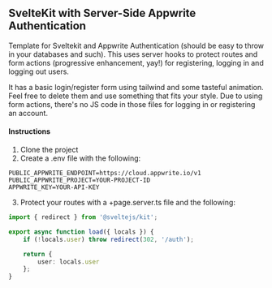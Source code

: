 ## SvelteKit with Server-Side Appwrite Authentication

Template for Sveltekit and Appwrite Authentication (should be easy to throw in your databases and such).  This uses server hooks to protect routes and form actions (progressive enhancement, yay!) for registering, logging in and logging out users.

It has a basic login/register form using tailwind and some tasteful animation.  Feel free to delete them and use something that fits your style.  Due to using form actions, there's no JS code in those files for logging in or registering an account.

#### Instructions
1. Clone the project
2. Create a .env file with the following:
```env
PUBLIC_APPWRITE_ENDPOINT=https://cloud.appwrite.io/v1
PUBLIC_APPWRITE_PROJECT=YOUR-PROJECT-ID
APPWRITE_KEY=YOUR-API-KEY
```
3. Protect your routes with a +page.server.ts file and the following:
```ts
import { redirect } from '@sveltejs/kit';

export async function load({ locals }) {
	if (!locals.user) throw redirect(302, '/auth');

	return {
		user: locals.user
	};
}
```
